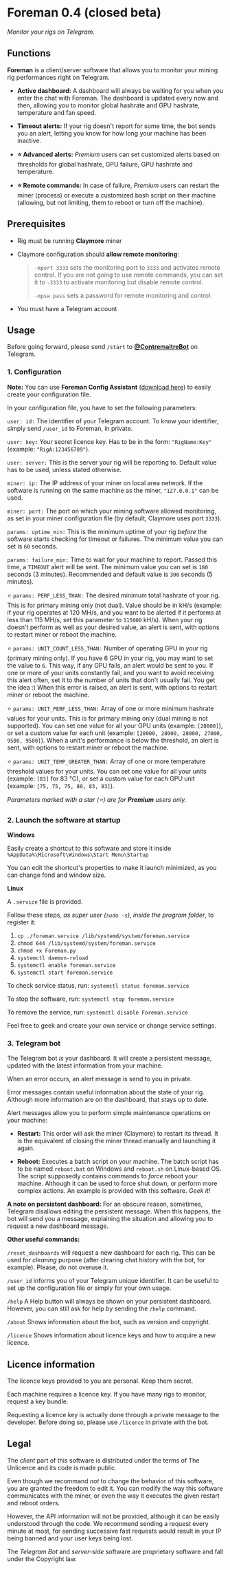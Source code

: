 # Foreman 0.4 (closed beta)
_Monitor your rigs on Telegram._

## Functions

**Foreman** is a client/server software that allows you to
monitor your mining rig performances right on Telegram.

* **Active dashboard:** A dashboard will always be waiting for you
when you enter the chat with Foreman. The dashboard is updated
every now and then, allowing you to monitor global hashrate and
GPU hashrate, temperature and fan speed.

* **Timeout alerts:** If your rig doesn't report for some time, the
bot sends you an alert, letting you know for how long your machine
has been inactive.

* **⭐ Advanced alerts:** _Premium_ users can set customized alerts based
on thresholds for global hashrate, GPU failure, GPU hashrate and temperature.

* **⭐ Remote commands:** In case of failure, _Premium_ users can restart
the miner (process) or execute a customized bash script on their machine
(allowing, but not limiting, them to reboot or turn off the machine).

## Prerequisites

* Rig must be running **Claymore** miner

* Claymore configuration should **allow remote monitoring**:
  >
  >    `-mport 3333` sets the monitoring port to `3333` and activates remote control.
  If you are not going to use remote commands, you can set it to `-3333` to activate monitoring
  but disable remote control.
  >
  >    `-mpsw pass` sets a password for remote monitoring and control.

* You must have a Telegram account

## Usage

Before going forward, please send `/start` to **[@ContremaitreBot](https://t.me/ContremaitreBot)** on Telegram.

### 1. Configuration

**Note:** You can use **Foreman Config Assistant** ([download here](https://github.com/DarthJahus/Foreman/releases/download/0.4/Foreman.Config.Assistant.v0.2.exe)) to easily create your configuration file.

In your configuration file, you have to set the following parameters:

`user: id:` The identifier of your Telegram account. To know your
identifier, simply send `/user_id` to Foreman, in private.

`user: key:` Your secret licence key. Has to be in the form: `"RigName:Key"` (example: `"RigA:123456789"`).

`user: server:` This is the server your rig will be reporting to. Default value has to be used, unless stated otherwise.

`miner: ip:` The IP address of your miner on local area network.
If the software is running on the same machine as the miner, `"127.0.0.1"` can be used.

`miner: port:` The port on which your mining software allowed monitoring,
as set in your miner configuration file (by default, Claymore uses port `3333`).

`params: uptime_min:` This is the minimum uptime of your rig
_before_ the software starts checking for timeout or failures.
The minimum value you can set is `60` seconds.

`params: failure_min:` Time to wait for your machine to report.
Passed this time, a `TIMEOUT` alert will be sent.
The minimum value you can set is `180` seconds (3 minutes).
Recommended and default value is `300` seconds (5 minutes).

⭐ `params: PERF_LESS_THAN:` The desired minimum total hashrate
of your rig. This is for primary mining only (not dual).
Value should be in kH/s (example: if your rig operates at 120 MH/s,
and you want to be alerted if it performs at less than
115 MH/s, set this parameter to `115000` kH/s).
When your rig doesn't perform as well as your desired value, an alert is sent, with options to restart miner or reboot the machine.

⭐ `params: UNIT_COUNT_LESS_THAN:` Number of operating GPU in your rig (primary mining only).
If you have 6 GPU in your rig, you may want to set the value to `6`. This way, if any GPU fails,
an alert would be sent to you. If one or more of your units constantly fail, and you want to avoid
receiving this alert often, set it to the number of units that don't usually fail. You get the idea :)
When this error is raised, an alert is sent, with options to restart miner or reboot the machine.

⭐ `params: UNIT_PERF_LESS_THAN:` Array of one or more minimum hashrate values for your units.
This is for primary mining only (dual mining is not supported).
You can set one value for all your GPU units (example: `[28000]`),
or set a custom value for each unit (example: `[28000, 28000, 28000, 27000, 9500, 9500]`).
When a unit's performance is below the threshold,
an alert is sent, with options to restart miner or reboot the machine.

⭐ `params: UNIT_TEMP_GREATER_THAN:` Array of one or more temperature threshold values for your units.
You can set one value for all your units (example: `[83]` for 83 °C),
or set a custom value for each GPU unit (example: `[75, 75, 75, 80, 83, 83]`).

_Parameters marked with a star (⭐) are for **Premium** users only._

### 2. Launch the software at startup

**Windows**

Easily create a shortcut to this software and store it inside `%AppData%\Microsoft\Windows\Start Menu\Startup`

You can edit the shortcut's properties to make it launch minimized, as you can change fond and window size.

**Linux**

A `.service` file is provided.

Follow these steps, _as super user (`sudo -s`)_, _inside the program folder_, to register it:

1. `cp ./foreman.service /lib/systemd/system/foreman.service`
1. `chmod 644 /lib/systemd/system/foreman.service`
1. `chmod +x Foreman.py`
1. `systemctl daemon-reload`
1. `systemctl enable foreman.service`
1. `systemctl start foreman.service`

To check service status, run: `systemctl status foreman.service`

To stop the software, run: `systemctl stop foreman.service`

To remove the service, run: `systemctl disable Foreman.service`

Feel free to geek and create your own service or change service settings.

### 3. Telegram bot

The Telegram bot _is_ your dashboard.
It will create a persistent message,
updated with the latest information from your machine.

When an error occurs, an alert message is send to you in private.

Error messages contain useful information about the state of your rig.
Although more information are on the dashboard, that stays up to date.

Alert messages allow you to perform simple maintenance operations on your machine:

* **Restart:** This order will ask the miner (Claymore) to restart its thread.
It is the equivalent of closing the miner thread manually and launching it again.

* **Reboot:** Executes a batch script on your machine.
The batch script has to be named `reboot.bat` on Windows and `reboot.sh` on Linux-based OS.
The script supposedly contains commands to _force_ reboot your machine.
Although it can be used to force shut down, or perform more complex actions.
An example is provided with this software. _Geek it!_

**A note on persistent dashboard:**
For an obscure reason, sometimes, Telegram disallows editing the persistent message.
When this happens, the bot will send you a message,
explaining the situation and allowing you to request a new dashboard message.

**Other useful commands:**

`/reset_dashboards` will request a new dashboard for each rig. This can be used for _cleaning_ purpose
(after clearing chat history with the bot, for example). Please, do not overuse it.

`/user_id` informs you of your Telegram unique identifier.
It can be useful to set up the configuration file
or simply for your own usage.

`/help` A Help button will always be shown on your persistent dashboard.
However, you can still ask for help by sending the `/help` command.

`/about` Shows information about the bot, such as version and copyright.

`/licence` Shows information about licence keys and how to acquire a new licence.

## Licence information

The licence keys provided to you are personal. Keep them secret.

Each machine requires a licence key.
If you have many rigs to monitor, request a key bundle.

Requesting a licence key is actually done through a private message to the developer.
Before doing so, please use `/licence` in private with the bot.

## Legal

The _client_ part of this software is distributed under the terms of The Unlicence and its code is made public.

Even though we recommand _not_ to change the behavior of this software, you are granted the freedom to edit it.
You can modify the way this software communicates with the miner, or even the way it executes the given restart and reboot orders.

However, the API information will not be provided,
although it can be easily understood through the code.
We recommend sending a request every minute at most,
for sending successive fast requests would result in your IP being banned and your user keys being lost.

The _Telegram Bot_ and _server-side_ software are proprietary software and fall under the Copyright law.
